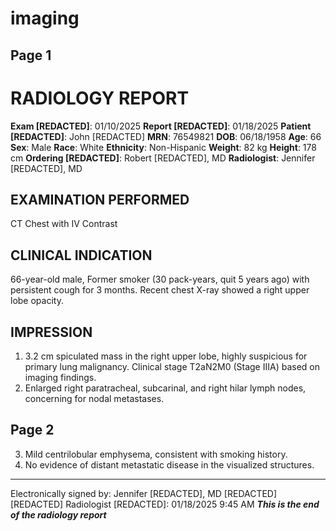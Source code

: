 # imaging

## Page 1

# RADIOLOGY REPORT
**Exam [REDACTED]**: 01/10/2025
**Report [REDACTED]**: 01/18/2025
**Patient [REDACTED]**: John [REDACTED]
**MRN**: 76549821
**DOB**: 06/18/1958
**Age**: 66
**Sex**: Male
**Race**: White
**Ethnicity**: Non-Hispanic
**Weight**: 82 kg
**Height**: 178 cm
**Ordering [REDACTED]**: Robert [REDACTED], MD
**Radiologist**: Jennifer [REDACTED], MD
## EXAMINATION PERFORMED
CT Chest with IV Contrast
## CLINICAL INDICATION
66-year-old male, Former smoker (30 pack-years, quit 5 years ago) with persistent cough
for 3 months. Recent chest X-ray showed a right upper lobe opacity.
## IMPRESSION
1. 3.2 cm spiculated mass in the right upper lobe, highly suspicious for primary lung
malignancy. Clinical stage T2aN2M0 (Stage IIIA) based on imaging findings.
2. Enlarged right paratracheal, subcarinal, and right hilar lymph nodes, concerning for
nodal metastases.

## Page 2

3. Mild centrilobular emphysema, consistent with smoking history.
4. No evidence of distant metastatic disease in the visualized structures.
---
Electronically signed by: Jennifer [REDACTED], MD
[REDACTED] [REDACTED] Radiologist
[REDACTED]: 01/18/2025 9:45 AM
***This is the end of the radiology report***

